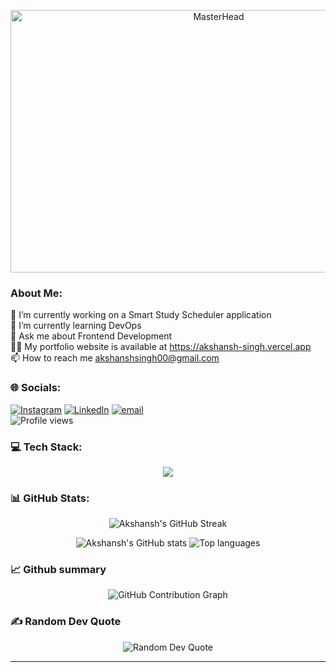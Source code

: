 <p align="center">
  <a href="https://simplysabir.io">
    <img src="https://kit8.net/wp-content/uploads/2020/12/Coding@2x.png" alt="MasterHead" height="420x" width="650px">
  </a>
</p>

### About Me:
🔭 I’m currently working on a Smart Study Scheduler application<br>🌱 I’m currently learning DevOps<br>💬 Ask me about Frontend Development<br>👨‍💻 My portfolio website is available at https://akshansh-singh.vercel.app<br>📫 How to reach me akshanshsingh00@gmail.com


### 🌐 Socials:
[![Instagram](https://img.shields.io/badge/Instagram-%23E4405F.svg?logo=Instagram&logoColor=white)](https://instagram.com/__akshansh_singh) [![LinkedIn](https://img.shields.io/badge/LinkedIn-%230077B5.svg?logo=linkedin&logoColor=white)](https://linkedin.com/in/https://www.linkedin.com/in/akshansh-singh-3b6718250/) [![email](https://img.shields.io/badge/Email-D14836?logo=gmail&logoColor=white)](mailto:akshanshsingh00@gmail.com) 
<br> ![Profile views](https://komarev.com/ghpvc/?username=akshansh029)   

### 💻 Tech Stack:
<p align="center">
  <a href="https://skillicons.dev">
    <img src="https://skillicons.dev/icons?i=arduino,aws,bash,c,css,d3,docker,express,figma,firebase,git,github,gradle,html,java,js,jenkins,kubernetes,linux,md,mongodb,mysql,netlify,nextjs,nodejs,notion,npm,postgres,postman,prisma,prometheus,py,react,redux,supabase,tailwind,ts,vercel,vite,vscode" />
  </a>
</p>

### 📊 GitHub Stats:   

<p align="center">
  <img
    src="https://streak-stats.demolab.com/?user=Akshansh029&theme=radical"
    alt="Akshansh's GitHub Streak" />
</p>

<p align="center">
  <img
    src="https://github-readme-stats.vercel.app/api?username=akshansh029&theme=radical&show_icons=true&hide_border=true&include_all_commits=true"
    alt="Akshansh's GitHub stats" />
  <img
    src="https://github-readme-stats.vercel.app/api/top-langs/?username=akshansh029&theme=radical&hide_border=true&layout=compact"
    alt="Top languages" />
</p>


### 📈 Github summary
<p align="center">
  <img
    src="http://github-profile-summary-cards.vercel.app/api/cards/profile-details?username=Akshansh029&theme=github_dark&hide_border=false"
    alt="GitHub Contribution Graph" />
</p>

### ✍️ Random Dev Quote
<p align="center">
  <img
    src="https://quotes-github-readme.vercel.app/api?type=horizontal&theme=radical"
    alt="Random Dev Quote" />
</p>

---

<!-- Proudly created with GPRM ( https://gprm.itsvg.in ) -->
